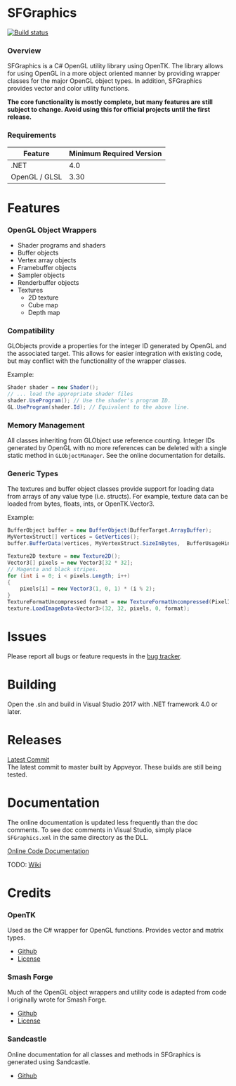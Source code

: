 # SFGraphics
[![Build status](https://ci.appveyor.com/api/projects/status/2u86186wtxiq77jw/branch/master?svg=true)](https://ci.appveyor.com/project/ScanMountGoat/sfgraphics/branch/master)  

### Overview
SFGraphics is a C# OpenGL utility library using OpenTK. The library allows for using OpenGL in a more
object oriented manner by providing wrapper classes for the major OpenGL object types. In addition,
SFGraphics provides vector and color utility functions.

**The core functionality is mostly complete, but many features are still subject to change. Avoid using this for official projects until the first release.**

### Requirements
| Feature | Minimum Required Version |
| ---     | ---------------------- |
| .NET | 4.0 |
|OpenGL / GLSL | 3.30 |

# Features
### OpenGL Object Wrappers
* Shader programs and shaders
* Buffer objects
* Vertex array objects
* Framebuffer objects
* Sampler objects
* Renderbuffer objects
* Textures
    * 2D texture
    * Cube map
    * Depth map

### Compatibility
GLObjects provide a properties for the integer ID generated by OpenGL and the associated target. This allows for easier integration with existing code, but may conflict with the functionality of the wrapper classes.  

Example:
``` csharp
Shader shader = new Shader();
// ... load the appropriate shader files
shader.UseProgram(); // Use the shader's program ID.
GL.UseProgram(shader.Id); // Equivalent to the above line.
```

### Memory Management
All classes inheriting from GLObject use reference counting. Integer IDs generated by OpenGL with no more references can be deleted with a single static method in `GLObjectManager`. See the online documentation for details.

### Generic Types
The textures and buffer object classes provide support for loading data from arrays of any value type (i.e. structs). For example, texture data can be loaded from bytes, floats, ints, or OpenTK.Vector3.  

Example:
``` csharp
BufferObject buffer = new BufferObject(BufferTarget.ArrayBuffer);
MyVertexStruct[] vertices = GetVertices();
buffer.BufferData(vertices, MyVertexStruct.SizeInBytes,  BufferUsageHint.StaticDraw);
```
``` csharp
Texture2D texture = new Texture2D();
Vector3[] pixels = new Vector3[32 * 32];
// Magenta and black stripes.
for (int i = 0; i < pixels.Length; i++)
{
    pixels[i] = new Vector3(1, 0, 1) * (i % 2);
}
TextureFormatUncompressed format = new TextureFormatUncompressed(PixelInternalFormat.Rgb, PixelFormat.Rgb, PixelType.Float);
texture.LoadImageData<Vector3>(32, 32, pixels, 0, format);
```

# Issues
Please report all bugs or feature requests in the [bug tracker](https://github.com/ScanMountGoat/SFGraphics/issues).

# Building
Open the .sln and build in Visual Studio 2017 with .NET framework 4.0 or later.

# Releases
[Latest Commit](https://github.com/ScanMountGoat/SFGraphics/releases)  
The latest commit to master built by Appveyor. These builds are still being tested.

# Documentation
The online documentation is updated less
frequently than the doc comments. To see doc comments in Visual Studio, simply place `SFGraphics.xml` in the same directory
as the DLL.

[Online Code Documentation](https://scanmountgoat.github.io/SFGraphics/)

TODO: [Wiki]()

# Credits
### OpenTK  
Used as the C# wrapper for OpenGL functions. Provides vector and matrix types.
* [Github](https://github.com/opentk/opentk)
* [License](https://github.com/opentk/opentk/blob/develop/License.txt)

### Smash Forge  
Much of the OpenGL object wrappers and utility code is adapted from code I originally wrote for Smash Forge.
* [Github](https://github.com/jam1garner/Smash-Forge)
* [License](https://github.com/jam1garner/Smash-Forge/blob/master/License.txt)

### Sandcastle
Online documentation for all classes and methods in SFGraphics is generated using Sandcastle.
* [Github](https://github.com/EWSoftware/SHFB)
